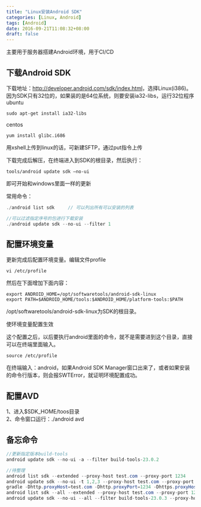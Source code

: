 ```yaml
---
title: "Linux安装Android SDK"
categories: [Linux, Android]
tags: [Android]
date: 2016-09-21T11:08:32+08:00
draft: false
---
```


主要用于服务器搭建Android环境，用于CI/CD

## 下载Android SDK

下载地址：<http://developer.android.com/sdk/index.html>，选择Linux(i386)。因为SDK只有32位的，如果装的是64位系统，则要安装ia32-libs，运行32位程序<br>
ubuntu

```shell
sudo apt-get install ia32-libs
```

centos

```shell
yum install glibc.i686
```

用xshell上传到linux的话，可新建SFTP，通过put指令上传

下载完成后解压，在终端进入到SDK的根目录，然后执行：

```shell
tools/android update sdk –no-ui
```

即可开始和windows里面一样的更新

常用命令：

```java
./android list sdk     // 可以列出所有可以安装的列表

//可以过滤指定序号的包进行下载安装
./android update sdk --no-ui --filter 1  
```

## 配置环境变量

更新完成后配置环境变量。编辑文件profile

```shell
vi /etc/profile
```

然后在下面增加下面内容：

```shell
export ANDROID_HOME=/opt/softwaretools/android-sdk-linux
export PATH=$ANDROID_HOME/tools:$ANDROID_HOME/platform-tools:$PATH
```

/opt/softwaretools/android-sdk-linux为SDK的根目录。

使环境变量配置生效

这个配置之后，以后要执行android里面的命令，就不是需要进到这个目录，直接可以在终端里面输入。

```shell
source /etc/profile
```

在终端输入：android，如果Android SDK Manager窗口出来了，或者如果安装的命令行版本，则会报SWTError，就证明环境配置成功。

## 配置AVD
1、进入$SDK_HOME/toos目录<br>
2、命令窗口运行：./android avd

## 备忘命令

``` java
//更新指定版本build-tools
android update sdk --no-ui -a --filter build-tools-23.0.2

//待整理
android list sdk --extended --proxy-host test.com --proxy-port 1234
android update sdk --no-ui -t 1,2,3 --proxy-host test.com --proxy-port 1234
gradle -Dhttp.proxyHost=test.com -Dhttp.proxyPort=1234 -Dhttps.proxyHost=test.com -Dhttps.proxyPo
android list sdk --all --extended --proxy-host test.com --proxy-port 1234
android update sdk --no-ui --all --filter build-tools-23.0.3 --proxy-host test.com --proxy-port 1234
```


